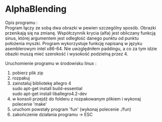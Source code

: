 # AlphaBlending

Opis programu :<br />
Program łączy ze sobą dwa obrazki w pewien szczególny sposób. Obrazki przenikają się na zmianę. Współczynnik krycia (alfa) jest obliczany funkcją sinus, której argumentem jest odległość danego punktu od punktu położenia myszki. Program wykorzystuje funkcję napisaną w języku asemblerowym intel x86-64. Nie uwzględniłem paddingu, a co za tym idzie obazki muszą mieć szerokość i wysokość podzielną przez 4.

Uruchomienie programu w środowisku linux :
1) pobierz plik zip 
2) rozpakuj
3) zainstaluj bibliotekę allegro 4<br />
 sudo apt-get install build-essential<br />
 sudo apt-get install liballegro4.2-dev
4) w konsoli przejdź do folderu z rozpakowanym plikiem i wykonaj polecenie 'make'
5) uruchom powstały program 'fun' (wykonaj polecenie ./fun)
6) zakończenie działania programu -> ESC
